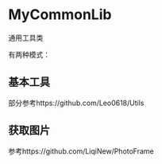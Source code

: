 # MyCommonLib
通用工具类

有两种模式：

## 基本工具

部分参考https://github.com/Leo0618/Utils

## 获取图片

参考https://github.com/LiqiNew/PhotoFrame
